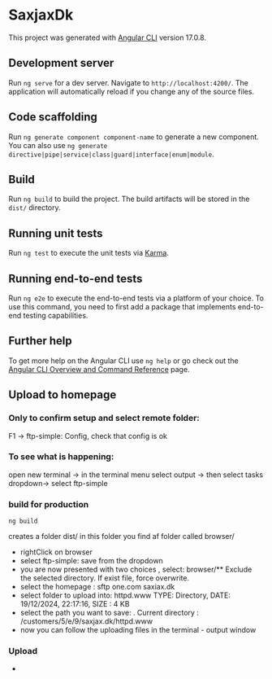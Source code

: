 # SaxjaxDk

This project was generated with [Angular CLI](https://github.com/angular/angular-cli) version 17.0.8.

## Development server

Run `ng serve` for a dev server. Navigate to `http://localhost:4200/`. The application will automatically reload if you change any of the source files.

## Code scaffolding

Run `ng generate component component-name` to generate a new component. You can also use `ng generate directive|pipe|service|class|guard|interface|enum|module`.

## Build

Run `ng build` to build the project. The build artifacts will be stored in the `dist/` directory.

## Running unit tests

Run `ng test` to execute the unit tests via [Karma](https://karma-runner.github.io).

## Running end-to-end tests

Run `ng e2e` to execute the end-to-end tests via a platform of your choice. To use this command, you need to first add a package that implements end-to-end testing capabilities.

## Further help

To get more help on the Angular CLI use `ng help` or go check out the [Angular CLI Overview and Command Reference](https://angular.io/cli) page.

## Upload to homepage
### Only to confirm setup and select remote folder:
F1 -> ftp-simple: Config, check that config is ok

### To see what is happening: 
open new terminal -> in the terminal menu select output -> then select tasks dropdown-> select ftp-simple

### build for production
```
ng build
```
creates a folder dist/
in this folder you find af folder called browser/
- rightClick on browser
- select ftp-simple: save from the dropdown
- you are now presented with two choices , select: browser/** Exclude the selected directory. If exist file, force overwrite.
- select the homepage :  sftp one.com saxiax.dk
- select folder to upload into: httpd.www TYPE: Directory, DATE: 19/12/2024, 22:17:16, SIZE : 4 KB
- select the path you want to save: . Current directory : /customers/5/e/9/saxjax.dk/httpd.www
- now you can follow the uploading files in the terminal - output window
### Upload


- 
